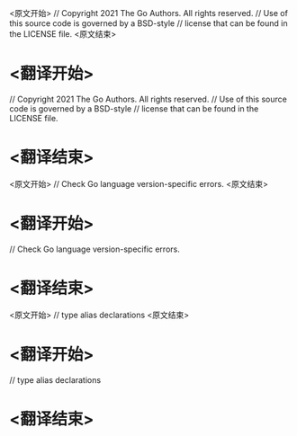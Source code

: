 
<原文开始>
// Copyright 2021 The Go Authors. All rights reserved.
// Use of this source code is governed by a BSD-style
// license that can be found in the LICENSE file.
<原文结束>

# <翻译开始>
// Copyright 2021 The Go Authors. All rights reserved.
// Use of this source code is governed by a BSD-style
// license that can be found in the LICENSE file.
# <翻译结束>


<原文开始>
// Check Go language version-specific errors.
<原文结束>

# <翻译开始>
// Check Go language version-specific errors.
# <翻译结束>


<原文开始>
// type alias declarations
<原文结束>

# <翻译开始>
// type alias declarations
# <翻译结束>

